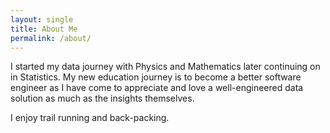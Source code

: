 ```yaml
---
layout: single
title: About Me
permalink: /about/
---
```


I started my data journey with Physics and Mathematics later continuing on in Statistics. My new education journey is to become a better software engineer as I have come to appreciate and love a well-engineered data solution as much as the insights themselves.

I enjoy trail running and back-packing.